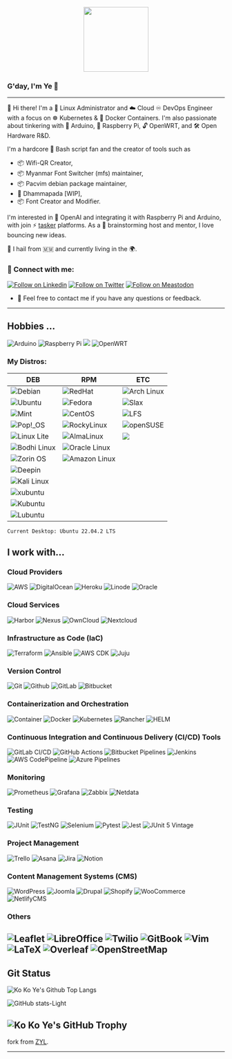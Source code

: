 <p align="center">
<img height="150" align="center" src="https://i.pinimg.com/originals/48/9b/af/489baf2d29ab40adef7e83b7b89dce1f.gif">
</p>


### G'day, I'm Ye 👋
---
👋 Hi there! 
I'm a 🐧 Linux Administrator and ☁️ Cloud ♾️ DevOps Engineer with a focus on ☸️ Kubernetes & 🐳 Docker Containers. 
I'm also passionate about tinkering with 🤖 Arduino, 🍓 Raspberry Pi, 🔓 OpenWRT, and 🛠️ Open Hardware R&D.

I'm a hardcore 🐚 Bash script fan and the creator of tools such as 
- 📦 Wifi-QR Creator, 
- 📦 Myanmar Font Switcher (mfs) maintainer, 
- 📦 Pacvim debian package maintainer,
- 🪷 Dhammapada [WIP],
- 📦 Font Creator and Modifier.

I'm interested in 🤖 OpenAI and integrating it with Raspberry Pi and Arduino, with join ⚡ [tasker](https://tasker.joaoapps.com/) platforms. As a 🧠 brainstorming host and mentor, I love bouncing new ideas.

📍 I hail from 🇲🇲 and currently living in the 🌍.

### 🤝 Connect with me:

[![Follow on Linkedin](https://img.shields.io/badge/kokoye2007-0A66C2?style=for-the-badge&logo=linkedin&logoColor=white)](https://www.linkedin.com/in/kokoye2007)
[![Follow on Twitter](https://img.shields.io/badge/kokoye2007-1DA1F2?style=for-the-badge&logo=twitter&logoColor=white)](https://twitter.com/kokoye2007)
[![Follow on Meastodon](https://img.shields.io/badge/kokoye2007-6364FF?style=for-the-badge&logo=mastodon&logoColor=white)](https://burma.social/@kokoye2007)



- 💬 Feel free to contact me if you have any questions or feedback.

---
## Hobbies ...
![Arduino](https://img.shields.io/badge/Arduino-00979D?style=for-the-badge&logo=Arduino&logoColor=white)
![Raspberry Pi](https://img.shields.io/badge/Raspberry%20Pi-A22846?style=for-the-badge&logo=Raspberry%20Pi&logoColor=white)
![](https://img.shields.io/badge/Linux-FCC624?style=for-the-badge&logo=linux&logoColor=black)
 ![OpenWRT](https://img.shields.io/badge/OpenWrt-00B5E2?style=for-the-badge&logo=OpenWrt&logoColor=white)

### My Distros: 
| DEB |  RPM | ETC |
|---|---|---|
| ![Debian](https://img.shields.io/badge/Debian-A81D33?style=for-the-badge&logo=debian&logoColor=white) | ![RedHat](https://img.shields.io/badge/Red%20Hat-EE0000?style=for-the-badge&logo=redhat&logoColor=white) | ![Arch Linux](https://img.shields.io/badge/Arch_Linux-1793D1?style=for-the-badge&logo=arch-linux&logoColor=white) |
| ![Ubuntu](https://img.shields.io/badge/Ubuntu-E95420?style=for-the-badge&logo=ubuntu&logoColor=white) | ![Fedora](https://img.shields.io/badge/Fedora-294172?style=for-the-badge&logo=fedora&logoColor=white) | ![Slax](https://img.shields.io/badge/Slax-linux?style=for-the-badge&logo=linux&logoColor=white) |
| ![Mint](https://img.shields.io/badge/Linux_Mint-87CF3E?style=for-the-badge&logo=linux-mint&logoColor=white) | ![CentOS](https://img.shields.io/badge/Cent%20OS-262577?style=for-the-badge&logo=CentOS&logoColor=white) | ![LFS](https://img.shields.io/badge/LFS-ECD53F?style=for-the-badge&logo=linux&logoColor=white) |
| ![Pop!_OS](https://img.shields.io/badge/Pop!_OS-48B9C7?style=for-the-badge&logo=Pop!_OS&logoColor=white) | ![RockyLinux](https://img.shields.io/badge/rocky_linux-10B981?style=for-the-badge&logo=Rocky%20Linux&logoColor=white) | ![openSUSE](https://img.shields.io/badge/openSUSE-73BA25?style=for-the-badge&logo=openSUSE&logoColor=white) |
| ![Linux Lite](https://img.shields.io/badge/Linux_Lite-778833?style=for-the-badge&logo=linux&logoColor=white) | ![AlmaLinux](https://img.shields.io/badge/AlmaLinux-F0d084?style=for-the-badge&logo=linux&logoColor=white) | ![](https://img.shields.io/badge/Alpine_Linux-0D597F?style=for-the-badge&logo=alpine-linux&logoColor=white)| 
| ![Bodhi Linux](https://img.shields.io/badge/Bodhi_Linux-00d084?style=for-the-badge&logo=linux&logoColor=white) | ![Oracle Linux](https://img.shields.io/badge/Oracle_Linux-F80000?style=for-the-badge&logo=Oracle&logoColor=white) | |
| ![Zorin OS](https://img.shields.io/badge/Zorin%20OS-0CC1F3?style=for-the-badge&logo=zorin&logoColor=white) | ![Amazon Linux](https://img.shields.io/badge/Amazon_linux-ff9900?style=for-the-badge&logo=Amazon&logoColor=white) | |
| ![Deepin](https://img.shields.io/badge/Deepin-007CFF?style=for-the-badge&logo=deepin&logoColor=white) | | |
| ![Kali Linux](https://img.shields.io/badge/Kali_Linux-557C94?style=for-the-badge&logo=kali-linux&logoColor=white) | | |
|![xubuntu](https://img.shields.io/badge/Xubuntu-2284F2?style=for-the-badge&logo=xfce&logoColor=white)|||
|![Kubuntu](https://img.shields.io/badge/Kubuntu-0079C1?style=for-the-badge&logo=kubuntu&logoColor=white) | | |
| ![Lubuntu](https://img.shields.io/badge/Lubuntu-0068C8?style=for-the-badge&logo=lubuntu&logoColor=white) | | |
```
Current Desktop: Ubuntu 22.04.2 LTS
```



## I work with...

### Cloud Providers
![AWS](https://img.shields.io/badge/AWS-%23FF9900.svg?style=for-the-badge&logo=amazon-aws&logoColor=white)
![DigitalOcean](https://img.shields.io/badge/DigitalOcean-0080FF.svg?style=for-the-badge&logo=digitalocean&logoColor=white)
![Heroku](https://img.shields.io/badge/Heroku-430098?style=for-the-badge&logo=heroku&logoColor=white)
![Linode](https://img.shields.io/badge/Linode-00A95C?style=for-the-badge&logo=Linode&logoColor=white)
![Oracle](https://img.shields.io/badge/Oracle-F80000?style=for-the-badge&logo=oracle&logoColor=black)

### Cloud Services
![Harbor](https://img.shields.io/badge/Harbor-60B932?style=for-the-badge&logo=harbor&logoColor=white)
![Nexus](https://img.shields.io/badge/Nexus-DBDBDB?style=for-the-badge&logo=nexus&logoColor=white)
![OwnCloud](https://img.shields.io/badge/ownCloud-0099C9?style=for-the-badge&logo=owncloud&logoColor=white)
![Nextcloud](https://img.shields.io/badge/NexCloud-0082C9?style=for-the-badge&logo=nextcloud&logoColor=white)

### Infrastructure as Code (IaC)

![Terraform](https://img.shields.io/badge/terraform-%235835CC.svg?style=for-the-badge&logo=terraform&logoColor=white)
![Ansible](https://img.shields.io/badge/Ansible-000000?style=for-the-badge&logo=ansible&logoColor=white)
![AWS CDK](https://img.shields.io/badge/AWS%20CDK-%23F7DF1E.svg?style=for-the-badge&logo=amazonaws&logoColor=black)
![Juju](https://img.shields.io/badge/Juju-1E4F8F?style=for-the-badge&logo=Juju&logoColor=white)

### Version Control

![Git](https://img.shields.io/badge/Git-F05032?style=for-the-badge&logo=git&logoColor=white)
![Github](https://img.shields.io/badge/GitHub-100000?style=for-the-badge&logo=github&logoColor=white)
![GitLab](https://img.shields.io/badge/gitlab-FC6D26.svg?style=for-the-badge&logo=gitlab&logoColor=white)
![Bitbucket](https://img.shields.io/badge/bitbucket-0052CC.svg?style=for-the-badge&logo=bitbucket&logoColor=white)

### Containerization and Orchestration
![Container](https://img.shields.io/badge/Container-333333?style=for-the-badge&logo=linuxcontainers&logoColor=white)
![Docker](https://img.shields.io/badge/Docker-2496ED?style=for-the-badge&logo=docker&logoColor=white)
![Kubernetes](https://img.shields.io/badge/Kubernetes-326CE5?style=for-the-badge&logo=kubernetes&logoColor=white)
![Rancher](https://img.shields.io/badge/Rancher-0075A8?style=for-the-badge&logo=rancher&logoColor=white)
![HELM](https://img.shields.io/badge/Helm-0F1689?style=for-the-badge&logo=Helm&labelColor=0F1689)

### Continuous Integration and Continuous Delivery (CI/CD) Tools

![GitLab CI/CD](https://img.shields.io/badge/GitLab%20CI%2FCD-FCA121?style=for-the-badge&logo=GitLab&logoColor=white)
![GitHub Actions](https://img.shields.io/badge/GitHub%20Actions-%232671E5.svg?style=for-the-badge&logo=githubactions&logoColor=white)
![Bitbucket Pipelines](https://img.shields.io/badge/Bitbucket%20Pipelines-0052CC?style=for-the-badge&logo=Bitbucket&logoColor=white)
![Jenkins](https://img.shields.io/badge/Jenkins-D24939?style=for-the-badge&logo=Jenkins&logoColor=white)
![AWS CodePipeline](https://img.shields.io/badge/AWS%20CodePipeline-%23323330.svg?style=for-the-badge&logo=amazon-aws&logoColor=white)
![Azure Pipelines](https://img.shields.io/badge/Azure%20Pipelines-0078D7?style=for-the-badge&logo=azuredevops&logoColor=white)


### Monitoring

![Prometheus](https://img.shields.io/badge/Prometheus-E6522C?style=for-the-badge&logo=prometheus&logoColor=white)
![Grafana](https://img.shields.io/badge/Grafana-F46800?style=for-the-badge&logo=Grafana&logoColor=white) 
![Zabbix](https://img.shields.io/badge/Zabbix-F05032?style=for-the-badge&logo=zabbix&logoColor=white)
![Netdata](https://img.shields.io/badge/Netdata-00C7B7?style=for-the-badge&logo=netdata&logoColor=white)

### Testing

![JUnit](https://img.shields.io/badge/JUnit-25A162?style=for-the-badge&logo=junit5&logoColor=white)
![TestNG](https://img.shields.io/badge/TestNG-007CFF?style=for-the-badge&logo=testng&logoColor=white)
![Selenium](https://img.shields.io/badge/Selenium-43B02A?style=for-the-badge&logo=selenium&logoColor=white)
![Pytest](https://img.shields.io/badge/pytest-0A9EDC?style=for-the-badge&logo=pytest&logoColor=white)
![Jest](https://img.shields.io/badge/Jest-C21325?style=for-the-badge&logo=jest&logoColor=white)
![JUnit 5 Vintage](https://img.shields.io/badge/JUnit_5_Vintage-25A162?style=for-the-badge&logo=junit5&logoColor=white)

### Project Management
![Trello](https://img.shields.io/badge/Trello-0079BF?style=for-the-badge&logo=Trello&logoColor=white)
![Asana](https://img.shields.io/badge/Asana-273347?style=for-the-badge&logo=Asana&logoColor=white)
![Jira](https://img.shields.io/badge/Jira-0052CC?style=for-the-badge&logo=Jira&logoColor=white)
![Notion](https://img.shields.io/badge/Notion-000000?style=for-the-badge&logo=notion&logoColor=white)

### Content Management Systems (CMS)

![WordPress](https://img.shields.io/badge/WordPress-21759B?style=for-the-badge&logo=wordpress&logoColor=white)
![Joomla](https://img.shields.io/badge/Joomla-FC9B00?style=for-the-badge&logo=joomla&logoColor=white)
![Drupal](https://img.shields.io/badge/Drupal-0678BE?style=for-the-badge&logo=drupal&logoColor=white)
![Shopify](https://img.shields.io/badge/Shopify-7AB55C?style=for-the-badge&logo=shopify&logoColor=white)
![WooCommerce](https://img.shields.io/badge/WooCommerce-96588A?style=for-the-badge&logo=woocommerce&logoColor=white)
![NetlifyCMS](https://img.shields.io/badge/NetlifyCMS-00C7B7?style=for-the-badge&logo=NetlifyCMS&logoColor=white)

### Others

![Leaflet](https://img.shields.io/badge/Leaflet-199900?style=for-the-badge&logo=Leaflet&logoColor=white)
![LibreOffice](https://img.shields.io/badge/LibreOffice-18A303?style=for-the-badge&logo=LibreOffice&logoColor=white)
![Twilio](https://img.shields.io/badge/Twilio-F22F46?style=for-the-badge&logo=Twilio&logoColor=white)
![GitBook](https://img.shields.io/badge/GitBook-7B36ED?style=for-the-badge&logo=gitbook&logoColor=white)
![Vim](https://img.shields.io/badge/VIM-%2311AB00.svg?&style=for-the-badge&logo=vim&logoColor=white)
![LaTeX](https://img.shields.io/badge/LaTeX-47A141?style=for-the-badge&logo=LaTeX&logoColor=white)
![Overleaf](https://img.shields.io/badge/Overleaf-47A141?style=for-the-badge&logo=Overleaf&logoColor=white)
![OpenStreetMap](https://img.shields.io/badge/OpenStreetMap-7EBC6F?style=for-the-badge&logo=OpenStreetMap&logoColor=white)
---

## Git Status
![Ko Ko Ye's Github Top Langs](https://github-readme-stats.vercel.app/api/top-langs/?username=kokoye2007&layout=compact&langs_count=8)

![GitHub stats-Light](https://github-readme-stats.vercel.app/api?username=kokoye2007&show_icons=true&theme=default#gh-light-mode-only)

![Ko Ko Ye's GitHub Trophy](https://github-profile-trophy.vercel.app/?username=kokoye2007)
---

fork from [ZYL](https://github.com/zawyelwin/zawyelwin/).

<!-- Ref:

Emoji:
- https://bartwullems.blogspot.com/2020/08/azure-devops-github-emoji.html
- https://emojipedia.org

Icon:
- https://simpleicons.org/

Badges:
- https://shields.io/
- https://badgen.net/
- https://github.com/Ileriayo/markdown-badges
- https://github.com/badges/shields
- https://dev.to/envoy_/150-badges-for-github-pnk
- https://github.com/alexandresanlim/Badges4-README.md-Profile

Status:
- https://github.com/anuraghazra/github-readme-stats


-->
---
